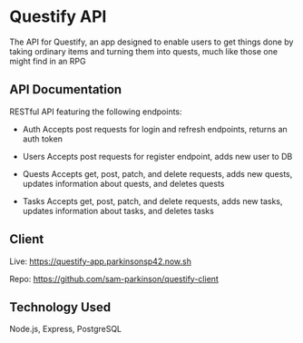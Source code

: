 # Questify API

The API for Questify, an app designed to enable users to get things done by taking ordinary items and turning them into quests, much like those one might find in an RPG

## API Documentation

RESTful API featuring the following endpoints:

  - Auth
    Accepts post requests for login and refresh endpoints, returns an auth token

  - Users
    Accepts post requests for register endpoint, adds new user to DB
    
  - Quests
    Accepts get, post, patch, and delete requests, adds new quests, updates information about quests, and deletes quests
    
  - Tasks
    Accepts get, post, patch, and delete requests, adds new tasks, updates information about tasks, and deletes tasks

## Client

Live: https://questify-app.parkinsonsp42.now.sh

Repo: https://github.com/sam-parkinson/questify-client

## Technology Used

Node.js, Express, PostgreSQL
